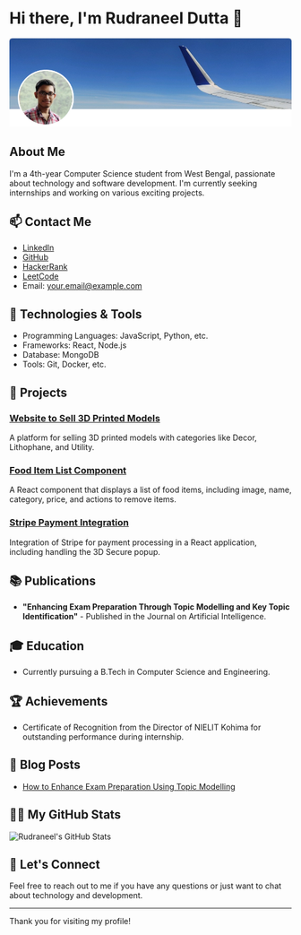 # Hi there, I'm Rudraneel Dutta 👋

![Profile Picture](https://github.com/rudyoactiv/rudyoactiv/blob/main/header.png)

## About Me
I'm a 4th-year Computer Science student from West Bengal, passionate about technology and software development. I'm currently seeking internships and working on various exciting projects.

## 📫 Contact Me
- [LinkedIn](https://www.linkedin.com/in/its-rudraneel/)
- [GitHub](https://github.com/rudyoactiv)
- [HackerRank](https://www.hackerrank.com/profile/its_rudraneel)
- [LeetCode](https://leetcode.com/u/Rudyoactiv/)
- Email: your.email@example.com

## 🔧 Technologies & Tools
- Programming Languages: JavaScript, Python, etc.
- Frameworks: React, Node.js
- Database: MongoDB
- Tools: Git, Docker, etc.

## 🚀 Projects

### [Website to Sell 3D Printed Models](https://kraft3d.netlify.app/)
A platform for selling 3D printed models with categories like Decor, Lithophane, and Utility.

### [Food Item List Component](https://github.com/rudyoactiv/food-item-list)
A React component that displays a list of food items, including image, name, category, price, and actions to remove items.

### [Stripe Payment Integration](https://github.com/rudyoactiv/stripe-integration)
Integration of Stripe for payment processing in a React application, including handling the 3D Secure popup.

## 📚 Publications
- **"Enhancing Exam Preparation Through Topic Modelling and Key Topic Identification"** - Published in the Journal on Artificial Intelligence.

## 🎓 Education
- Currently pursuing a B.Tech in Computer Science and Engineering.

## 🏆 Achievements
- Certificate of Recognition from the Director of NIELIT Kohima for outstanding performance during internship.

## 📝 Blog Posts
- [How to Enhance Exam Preparation Using Topic Modelling](https://link-to-your-blog-post)

## 🧑‍💻 My GitHub Stats
![Rudraneel's GitHub Stats](https://github-readme-stats.vercel.app/api?username=rudyoactiv&show_icons=true&hide_title=true&count_private=true&hide=prs&theme=radical)

## 💬 Let's Connect
Feel free to reach out to me if you have any questions or just want to chat about technology and development.

---

Thank you for visiting my profile!
